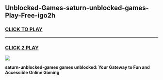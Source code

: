 
## Unblocked-Games-saturn-unblocked-games-Play-Free-igo2h
<h3>
<a href="https://premium76.site?title=saturn-unblocked-games&ref=23A">CLICK TO PLAY</a></h3>
<hr>

<h3>
<a href="https://premium76.site?title=saturn-unblocked-games&ref=23A">CLICK 2 PLAY</a>
  
</h3>

<a href="https://premium76.site?title=saturn-unblocked-games&ref=23A"><img src="https://clearcache.store/games.png"></a>


**saturn-unblocked-games games unblocked: Your Gateway to Fun and Accessible Online Gaming**
